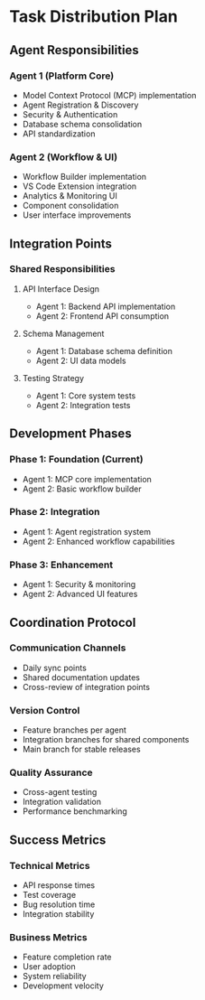 # Task Distribution Plan

## Agent Responsibilities

### Agent 1 (Platform Core)
- Model Context Protocol (MCP) implementation
- Agent Registration & Discovery
- Security & Authentication
- Database schema consolidation
- API standardization

### Agent 2 (Workflow & UI)
- Workflow Builder implementation
- VS Code Extension integration
- Analytics & Monitoring UI
- Component consolidation
- User interface improvements

## Integration Points

### Shared Responsibilities
1. API Interface Design
   - Agent 1: Backend API implementation
   - Agent 2: Frontend API consumption

2. Schema Management
   - Agent 1: Database schema definition
   - Agent 2: UI data models

3. Testing Strategy
   - Agent 1: Core system tests
   - Agent 2: Integration tests

## Development Phases

### Phase 1: Foundation (Current)
- Agent 1: MCP core implementation
- Agent 2: Basic workflow builder

### Phase 2: Integration
- Agent 1: Agent registration system
- Agent 2: Enhanced workflow capabilities

### Phase 3: Enhancement
- Agent 1: Security & monitoring
- Agent 2: Advanced UI features

## Coordination Protocol

### Communication Channels
- Daily sync points
- Shared documentation updates
- Cross-review of integration points

### Version Control
- Feature branches per agent
- Integration branches for shared components
- Main branch for stable releases

### Quality Assurance
- Cross-agent testing
- Integration validation
- Performance benchmarking

## Success Metrics

### Technical Metrics
- API response times
- Test coverage
- Bug resolution time
- Integration stability

### Business Metrics
- Feature completion rate
- User adoption
- System reliability
- Development velocity